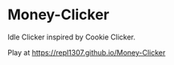 # Money-Clicker
Idle Clicker inspired by Cookie Clicker. 

Play at https://repl1307.github.io/Money-Clicker
